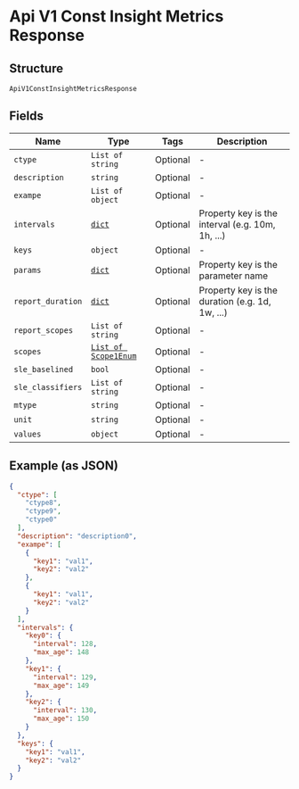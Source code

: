 
# Api V1 Const Insight Metrics Response

## Structure

`ApiV1ConstInsightMetricsResponse`

## Fields

| Name | Type | Tags | Description |
|  --- | --- | --- | --- |
| `ctype` | `List of string` | Optional | - |
| `description` | `string` | Optional | - |
| `exampe` | `List of object` | Optional | - |
| `intervals` | [`dict`](../../doc/models/intervals.md) | Optional | Property key is the interval (e.g. 10m, 1h, ...) |
| `keys` | `object` | Optional | - |
| `params` | [`dict`](../../doc/models/params.md) | Optional | Property key is the parameter name |
| `report_duration` | [`dict`](../../doc/models/report-duration.md) | Optional | Property key is the duration (e.g. 1d, 1w, ...) |
| `report_scopes` | `List of string` | Optional | - |
| `scopes` | [`List of Scope1Enum`](../../doc/models/scope-1-enum.md) | Optional | - |
| `sle_baselined` | `bool` | Optional | - |
| `sle_classifiers` | `List of string` | Optional | - |
| `mtype` | `string` | Optional | - |
| `unit` | `string` | Optional | - |
| `values` | `object` | Optional | - |

## Example (as JSON)

```json
{
  "ctype": [
    "ctype8",
    "ctype9",
    "ctype0"
  ],
  "description": "description0",
  "exampe": [
    {
      "key1": "val1",
      "key2": "val2"
    },
    {
      "key1": "val1",
      "key2": "val2"
    }
  ],
  "intervals": {
    "key0": {
      "interval": 128,
      "max_age": 148
    },
    "key1": {
      "interval": 129,
      "max_age": 149
    },
    "key2": {
      "interval": 130,
      "max_age": 150
    }
  },
  "keys": {
    "key1": "val1",
    "key2": "val2"
  }
}
```

